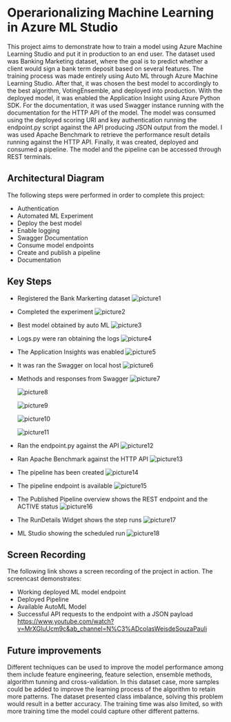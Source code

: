 # Operarionalizing Machine Learning in Azure ML Studio

This project aims to demonstrate how to train a model using Azure Machine Learning Studio and put it in production to an end user. The dataset used was Banking Marketing dataset, where the goal is to predict whether a client would sign a bank term deposit based on several features. The training process was made entirely using Auto ML through Azure Machine Learning Studio. After that, it was chosen the best model to accordingly to the best algorithm, VotingEnsemble, and deployed into production. With the deployed model, it was enabled the Application Insight using Azure Python SDK. For the documentation, it was used Swagger instance running with the documentation for the HTTP API of the model. The model was consumed using the deployed scoring URI and key authentication running the endpoint.py script against the API producing JSON output from the model. I was used Apache Benchmark to retrieve the performance result details running against the HTTP API. Finally, it was created, deployed and consumed a pipeline. The model and the pipeline can be accessed through REST terminals.

## Architectural Diagram


The following steps were performed in order to complete this project:

* Authentication
* Automated ML Experiment
* Deploy the best model
* Enable logging
* Swagger Documentation
* Consume model endpoints
* Create and publish a pipeline
* Documentation

## Key Steps
* Registered the Bank Markerting dataset
![picture1](https://github.com/nicolaswsp/Operationalizing-Machine-Learning/blob/main/Images/Picture1.png)

* Completed the experiment
![picture2](https://github.com/nicolaswsp/Operationalizing-Machine-Learning/blob/main/Images/Picture2.png)

* Best model obtained by auto ML
![picture3](https://github.com/nicolaswsp/Operationalizing-Machine-Learning/blob/main/Images/Picture3.png)

* Logs.py were ran obtaining the logs
![picture4](https://github.com/nicolaswsp/Operationalizing-Machine-Learning/blob/main/Images/Picture4.png)

* The Application Insights was enabled 
![picture5](https://github.com/nicolaswsp/Operationalizing-Machine-Learning/blob/main/Images/Picture5.png)

* It was ran the Swagger on local host
![picture6](https://github.com/nicolaswsp/Operationalizing-Machine-Learning/blob/main/Images/Picture6.png)

* Methods and responses from Swagger
![picture7](https://github.com/nicolaswsp/Operationalizing-Machine-Learning/blob/main/Images/Picture7.png)

  ![picture8](https://github.com/nicolaswsp/Operationalizing-Machine-Learning/blob/main/Images/Picture8.png)

  ![picture9](https://github.com/nicolaswsp/Operationalizing-Machine-Learning/blob/main/Images/Picture9.png)

  ![picture10](https://github.com/nicolaswsp/Operationalizing-Machine-Learning/blob/main/Images/Picture10.png)

  ![picture11](https://github.com/nicolaswsp/Operationalizing-Machine-Learning/blob/main/Images/Picture11.png)

* Ran the endpoint.py against the API
![picture12](https://github.com/nicolaswsp/Operationalizing-Machine-Learning/blob/main/Images/Picture12.png)

* Ran Apache Benchmark against the HTTP API
![picture13](https://github.com/nicolaswsp/Operationalizing-Machine-Learning/blob/main/Images/Picture13.png)

* The pipeline has been created
![picture14](https://github.com/nicolaswsp/Operationalizing-Machine-Learning/blob/main/Images/Picture14.png)

* The pipeline endpoint is available
![picture15](https://github.com/nicolaswsp/Operationalizing-Machine-Learning/blob/main/Images/Picture15.png)

* The Published Pipeline overview shows the REST endpoint and the ACTIVE status
![picture16](https://github.com/nicolaswsp/Operationalizing-Machine-Learning/blob/main/Images/Picture16.png)

* The RunDetails Widget shows the step runs
![picture17](https://github.com/nicolaswsp/Operationalizing-Machine-Learning/blob/main/Images/Picture17.png)

* ML Studio showing the scheduled run
![picture18](https://github.com/nicolaswsp/Operationalizing-Machine-Learning/blob/main/Images/Picture18.png)

## Screen Recording
The following link shows a screen recording of the project in action. The screencast demonstrates:
* Working deployed ML model endpoint
* Deployed Pipeline
* Available AutoML Model
* Successful API requests to the endpoint with a JSON payload
https://www.youtube.com/watch?v=MrXGluUcm9c&ab_channel=N%C3%ADcolasWeisdeSouzaPauli

## Future improvements
Different techniques can be used to improve the model performance among them include feature engineering, feature selection, ensemble methods, algorithm tunning and cross-validation. In this dataset case, more samples could be added to improve the learning process of the algorithm to retain more patterns. The dataset presented class imbalance, solving this problem would result in a better accuracy. The training time was also limited, so with more training time the model could capture other different patterns. 
